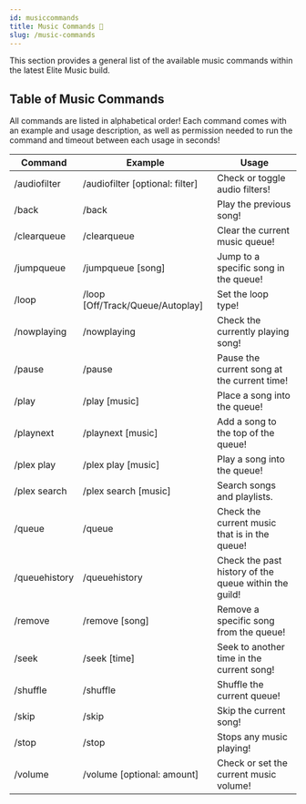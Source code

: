 ```yaml
---
id: musiccommands
title: Music Commands 🎵
slug: /music-commands
---
```


This section provides a general list of the available music commands within the latest Elite Music build.

## Table of Music Commands
All commands are listed in alphabetical order! Each command comes with an example and usage description, as well as permission needed to run the command and timeout between each usage in seconds!

| Command        |    Example    |  Usage  |
| -------------  | ----------- | -----  |
| /audiofilter        | /audiofilter [optional: filter] | Check or toggle audio filters! |
| /back        | /back | Play the previous song! |
| /clearqueue        | /clearqueue | Clear the current music queue! |
| /jumpqueue        | /jumpqueue [song] | Jump to a specific song in the queue! |
| /loop        | /loop [Off/Track/Queue/Autoplay] | Set the loop type! |
| /nowplaying        | /nowplaying | Check the currently playing song! |
| /pause        | /pause | Pause the current song at the current time! |
| /play        | /play [music] | Place a song into the queue! |
| /playnext        | /playnext [music] | Add a song to the top of the queue! |
| /plex play        | /plex play [music] | Play a song into the queue! |
| /plex search        | /plex search [music] | Search songs and playlists. |
| /queue        | /queue | Check the current music that is in the queue! |
| /queuehistory        | /queuehistory | Check the past history of the queue within the guild! |
| /remove        | /remove [song] | Remove a specific song from the queue! |
| /seek        | /seek [time] | Seek to another time in the current song! |
| /shuffle        | /shuffle | Shuffle the current queue! |
| /skip        | /skip | Skip the current song! |
| /stop        | /stop | Stops any music playing! |
| /volume        | /volume [optional: amount] | Check or set the current music volume! |
